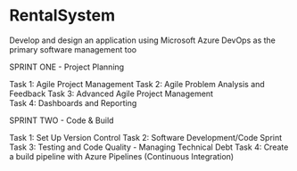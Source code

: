 # RentalSystem
Develop and design an application using Microsoft Azure DevOps as the primary software management too

SPRINT ONE - Project Planning

Task 1: Agile Project Management
Task 2: Agile Problem Analysis and Feedback
Task 3: Advanced Agile Project Management                          
Task 4: Dashboards and Reporting

SPRINT TWO - Code & Build

Task 1: Set Up Version Control
Task 2: Software Development/Code Sprint
Task 3: Testing and Code Quality - Managing Technical Debt
Task 4: Create a build pipeline with Azure Pipelines (Continuous Integration)
